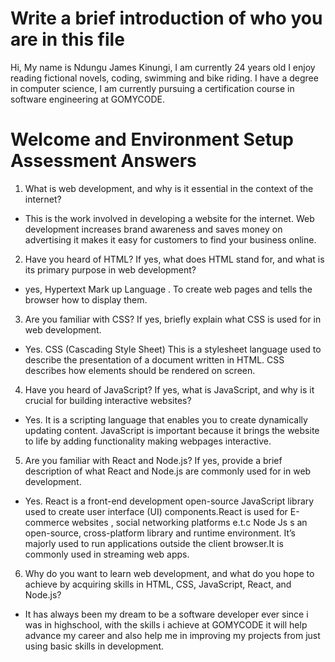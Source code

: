 # Write a brief introduction of who you are in this file
Hi, My name is Ndungu James Kinungi, I am currently 24 years old I enjoy reading fictional novels, coding, swimming and bike riding. I have a degree in computer science, I am currently pursuing a certification course in software engineering at GOMYCODE.

# Welcome and Environment Setup Assessment Answers

1. What is web development, and why is it essential in the context of the internet?

- This is the work involved in developing a website for the internet. Web development increases brand awareness and saves money on advertising  it makes it easy for customers to find your business online.


2. Have you heard of HTML? If yes, what does HTML stand for, and what is its primary purpose in web development?

- yes, Hypertext Mark up Language . To create web pages and tells the browser how to display them.

3. Are you familiar with CSS? If yes, briefly explain what CSS is used for in web development.

- Yes. CSS (Cascading Style Sheet) This is a stylesheet language used to describe the presentation of a document written in HTML. CSS describes how elements should be rendered on screen. 

4. Have you heard of JavaScript? If yes, what is JavaScript, and why is it crucial for building interactive websites?

- Yes. It is a scripting language that enables you to create dynamically updating content. JavaScript is important because it brings the website to life by adding functionality making webpages interactive.

5. Are you familiar with React and Node.js? If yes, provide a brief description of what React and Node.js are commonly used for in web development.

- Yes. React is a front-end development open-source JavaScript library used to create user interface (UI) components.React is used for E-commerce  websites , social networking platforms e.t.c Node Js s an open-source, cross-platform library and runtime environment. It’s majorly used to run applications outside the client browser.It is commonly used in streaming web apps.

6. Why do you want to learn web development, and what do you hope to achieve by acquiring skills in HTML, CSS, JavaScript, React, and Node.js?

- It has always been my dream to be a software developer ever  since i was in highschool, with the skills i achieve at GOMYCODE  it will help advance my career and also help me in improving my projects  from just using basic skills  in development.

